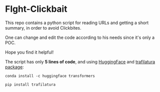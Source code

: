 # FIght-Clickbait

This repo contains a python script for reading URLs and getting a short summary, in order to avoid Clickbites.

One can change and edit the code according to his needs since it's only a POC.

Hope you find it helpful!

The script has only **5 lines of code**, and using [HuggingFace](https://huggingface.co/docs/transformers/task_summary) and [trafilatura package](https://trafilatura.readthedocs.io/en/latest/index.html):

```
conda install -c huggingface transformers

pip install trafilatura
```
